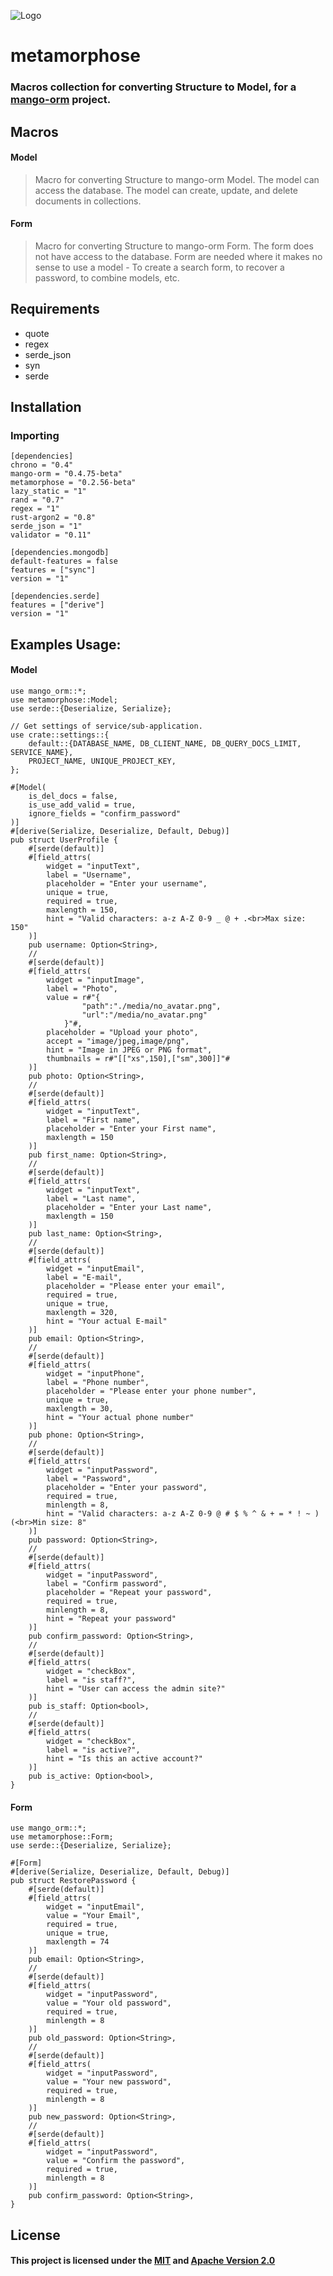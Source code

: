 ![Logo](https://github.com/kebasyaty/mango-orm/raw/master/metamorphose/images/logo.svg)

# metamorphose

### Macros collection for converting Structure to Model, for a [mango-orm](https://github.com/kebasyaty/mango-orm "mango-orm") project.

## Macros
#### Model
> Macro for converting Structure to mango-orm Model.
> The model can access the database.
> The model can create, update, and delete documents in collections.

#### Form
> Macro for converting Structure to mango-orm Form.
> The form does not have access to the database.
> Form are needed where it makes no sense to use a model -
> To create a search form, to recover a password, to combine models, etc.

## Requirements
- quote
- regex
- serde_json
- syn
- serde

## Installation
### Importing
    [dependencies]
    chrono = "0.4"
    mango-orm = "0.4.75-beta"
    metamorphose = "0.2.56-beta"
    lazy_static = "1"
    rand = "0.7"
    regex = "1"
    rust-argon2 = "0.8"
    serde_json = "1"
    validator = "0.11"
    
    [dependencies.mongodb]
    default-features = false
    features = ["sync"]
    version = "1"
    
    [dependencies.serde]
    features = ["derive"]
    version = "1"

## Examples Usage:
#### Model
    use mango_orm::*;
    use metamorphose::Model;
    use serde::{Deserialize, Serialize};
    
    // Get settings of service/sub-application.
    use crate::settings::{
        default::{DATABASE_NAME, DB_CLIENT_NAME, DB_QUERY_DOCS_LIMIT, SERVICE_NAME},
        PROJECT_NAME, UNIQUE_PROJECT_KEY,
    };
    
    #[Model(
        is_del_docs = false,
        is_use_add_valid = true,
        ignore_fields = "confirm_password"
    )]
    #[derive(Serialize, Deserialize, Default, Debug)]
    pub struct UserProfile {
        #[serde(default)]
        #[field_attrs(
            widget = "inputText",
            label = "Username",
            placeholder = "Enter your username",
            unique = true,
            required = true,
            maxlength = 150,
            hint = "Valid characters: a-z A-Z 0-9 _ @ + .<br>Max size: 150"
        )]
        pub username: Option<String>,
        //
        #[serde(default)]
        #[field_attrs(
            widget = "inputImage",
            label = "Photo",
            value = r#"{
                    "path":"./media/no_avatar.png",
                    "url":"/media/no_avatar.png"
                }"#,
            placeholder = "Upload your photo",
            accept = "image/jpeg,image/png",
            hint = "Image in JPEG or PNG format",
            thumbnails = r#"[["xs",150],["sm",300]]"#
        )]
        pub photo: Option<String>,
        //
        #[serde(default)]
        #[field_attrs(
            widget = "inputText",
            label = "First name",
            placeholder = "Enter your First name",
            maxlength = 150
        )]
        pub first_name: Option<String>,
        //
        #[serde(default)]
        #[field_attrs(
            widget = "inputText",
            label = "Last name",
            placeholder = "Enter your Last name",
            maxlength = 150
        )]
        pub last_name: Option<String>,
        //
        #[serde(default)]
        #[field_attrs(
            widget = "inputEmail",
            label = "E-mail",
            placeholder = "Please enter your email",
            required = true,
            unique = true,
            maxlength = 320,
            hint = "Your actual E-mail"
        )]
        pub email: Option<String>,
        //
        #[serde(default)]
        #[field_attrs(
            widget = "inputPhone",
            label = "Phone number",
            placeholder = "Please enter your phone number",
            unique = true,
            maxlength = 30,
            hint = "Your actual phone number"
        )]
        pub phone: Option<String>,
        //
        #[serde(default)]
        #[field_attrs(
            widget = "inputPassword",
            label = "Password",
            placeholder = "Enter your password",
            required = true,
            minlength = 8,
            hint = "Valid characters: a-z A-Z 0-9 @ # $ % ^ & + = * ! ~ ) (<br>Min size: 8"
        )]
        pub password: Option<String>,
        //
        #[serde(default)]
        #[field_attrs(
            widget = "inputPassword",
            label = "Confirm password",
            placeholder = "Repeat your password",
            required = true,
            minlength = 8,
            hint = "Repeat your password"
        )]
        pub confirm_password: Option<String>,
        //
        #[serde(default)]
        #[field_attrs(
            widget = "checkBox",
            label = "is staff?",
            hint = "User can access the admin site?"
        )]
        pub is_staff: Option<bool>,
        //
        #[serde(default)]
        #[field_attrs(
            widget = "checkBox",
            label = "is active?",
            hint = "Is this an active account?"
        )]
        pub is_active: Option<bool>,
    }

#### Form
    use mango_orm::*;
    use metamorphose::Form;
    use serde::{Deserialize, Serialize};
    
    #[Form]
    #[derive(Serialize, Deserialize, Default, Debug)]
    pub struct RestorePassword {
        #[serde(default)]
        #[field_attrs(
            widget = "inputEmail",
            value = "Your Email",
            required = true,
            unique = true,
            maxlength = 74
        )]
        pub email: Option<String>,
        //
        #[serde(default)]
        #[field_attrs(
            widget = "inputPassword",
            value = "Your old password",
            required = true,
            minlength = 8
        )]
        pub old_password: Option<String>,
        //
        #[serde(default)]
        #[field_attrs(
            widget = "inputPassword",
            value = "Your new password",
            required = true,
            minlength = 8
        )]
        pub new_password: Option<String>,
        //
        #[serde(default)]
        #[field_attrs(
            widget = "inputPassword",
            value = "Confirm the password",
            required = true,
            minlength = 8
        )]
        pub confirm_password: Option<String>,
    }

## License
#### This project is licensed under the [MIT](https://github.com/kebasyaty/mango-orm/blob/master/LICENSE-MIT "MIT") and [Apache Version 2.0](https://github.com/kebasyaty/mango-orm/blob/master/LICENSE-APACHE "Apache Version 2.0")
